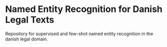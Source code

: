 # Named Entity Recognition for Danish Legal Texts
Repository for supervised and few-shot named entity recognition in the danish legal domain.

